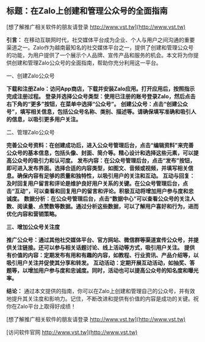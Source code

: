 ## **标题：在Zalo上创建和管理公众号的全面指南**

[想了解推广相关软件的朋友请登录 http://www.vst.tw](http://www.vst.tw)

**引言：**
在移动互联网时代，社交媒体平台成为企业、个人与用户之间沟通的重要渠道之一。Zalo作为越南最知名的社交媒体平台之一，提供了创建和管理公众号的功能，为用户提供了一个展示个人品牌、宣传产品和服务的机会。本文将为你提供创建和管理Zalo公众号的全面指南，帮助你充分利用这一平台。

一、创建Zalo公众号

**下载和注册Zalo：访问App商店，下载并安装Zalo应用。打开应用后，按照指示完成注册过程。**
**登录并选择公众号类型：使用已注册的账号登录Zalo，然后点击右下角的“更多”按钮，在菜单中选择“公众号”。**
**创建公众号：点击“创建公众号”，填写相关信息，包括公众号名称、类别、描述等。请确保填写准确和吸引人的信息，以吸引更多用户关注。**

二、管理Zalo公众号

**完善公众号资料：在创建成功后，进入公众号管理后台，点击“编辑资料”来完善公众号的基本信息，包括头像、封面、简介等。精心设计和选择这些元素，可以提高公众号的吸引力和认可度。**
**发布内容：在公众号管理后台，点击“发布”按钮，即可进入发布界面。选择合适的内容类型，如图文、音频或视频，并填写相关信息。确保内容有足够的质量和独特性，以吸引用户的关注和互动。**
**互动与回复：及时回复用户留言和评论是维护良好用户关系的关键。在公众号管理后台，点击“互动”，可以查看和回复用户的留言和评论。积极互动将增加用户参与度和忠诚度。**
**数据分析：在公众号管理后台，点击“数据中心”可以查看公众号的关注人数、阅读量、点赞数等数据。通过分析这些数据，可以了解用户喜好和行为，进而优化内容和营销策略。**

**三、增加公众号关注度**

**推广公众号：通过其他社交媒体平台、官方网站、微信群等渠道宣传公众号，并提供关注链接。还可以参与相关话题讨论、线上活动等方式，吸引用户关注。**
**提供有价值的内容：定期发布有用和有趣的内容，如教程、行业资讯、产品介绍等，以吸引用户关注并促使其分享和转发。**
**互动活动：定期开展互动活动，如抽奖、答题等，以增加用户参与度和忠诚度。同时，活动也可以提高公众号的知名度和曝光率。**

**结论：**
通过本文提供的指南，你可以在Zalo上创建和管理自己的公众号，并有效地提升其关注度和影响力。记住，不断改进和提供有价值的内容是成功的关键。祝你在Zalo平台上取得好成绩！

[想了解推广相关软件的朋友请登录 http://www.vst.tw](http://www.vst.tw)


[访问软件官网 http://www.vst.tw](http://www.vst.tw)
